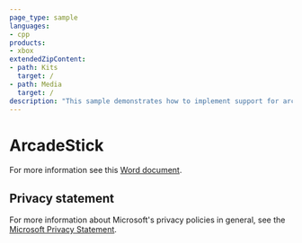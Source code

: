 ```yaml
---
page_type: sample
languages:
- cpp
products:
- xbox
extendedZipContent:
- path: Kits
  target: /
- path: Media
  target: /
description: "This sample demonstrates how to implement support for arcade sticks on Xbox One."
---
```


# ArcadeStick

For more information see this [Word document](https://github.com/microsoft/Xbox-ATG-Samples/blob/master/XDKSamples/System/ArcadeStick/ReadMe.docx).

## Privacy statement

For more information about Microsoft's privacy policies in general, see the [Microsoft Privacy Statement](https://privacy.microsoft.com/privacystatement/).
